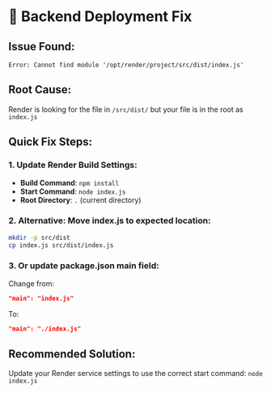 # 🚨 Backend Deployment Fix

## Issue Found:
```
Error: Cannot find module '/opt/render/project/src/dist/index.js'
```

## Root Cause:
Render is looking for the file in `/src/dist/` but your file is in the root as `index.js`

## Quick Fix Steps:

### 1. Update Render Build Settings:
- **Build Command**: `npm install`
- **Start Command**: `node index.js`
- **Root Directory**: `.` (current directory)

### 2. Alternative: Move index.js to expected location:
```bash
mkdir -p src/dist
cp index.js src/dist/index.js
```

### 3. Or update package.json main field:
Change from:
```json
"main": "index.js"
```
To:
```json
"main": "./index.js"
```

## Recommended Solution:
Update your Render service settings to use the correct start command: `node index.js`